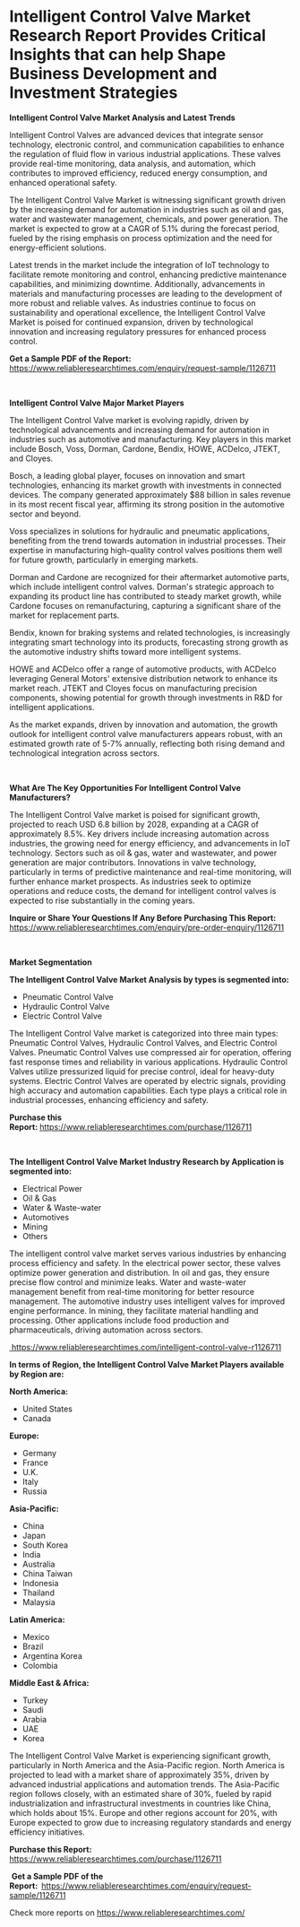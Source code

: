 <p><h1>Intelligent Control Valve Market Research Report Provides Critical Insights that can help Shape Business Development and Investment Strategies</h1></p><p><strong>Intelligent Control Valve Market Analysis and Latest Trends</strong></p>
<p><p>Intelligent Control Valves are advanced devices that integrate sensor technology, electronic control, and communication capabilities to enhance the regulation of fluid flow in various industrial applications. These valves provide real-time monitoring, data analysis, and automation, which contributes to improved efficiency, reduced energy consumption, and enhanced operational safety.</p><p>The Intelligent Control Valve Market is witnessing significant growth driven by the increasing demand for automation in industries such as oil and gas, water and wastewater management, chemicals, and power generation. The market is expected to grow at a CAGR of 5.1% during the forecast period, fueled by the rising emphasis on process optimization and the need for energy-efficient solutions.</p><p>Latest trends in the market include the integration of IoT technology to facilitate remote monitoring and control, enhancing predictive maintenance capabilities, and minimizing downtime. Additionally, advancements in materials and manufacturing processes are leading to the development of more robust and reliable valves. As industries continue to focus on sustainability and operational excellence, the Intelligent Control Valve Market is poised for continued expansion, driven by technological innovation and increasing regulatory pressures for enhanced process control.</p></p>
<p><strong>Get a Sample PDF of the Report:&nbsp;</strong> <a href="https://www.reliableresearchtimes.com/enquiry/request-sample/1126711?utm_campaign=2305&utm_medium=2&utm_source=Github&utm_content=ia&utm_term=18022025&utm_id=intelligent-control-valve">https://www.reliableresearchtimes.com/enquiry/request-sample/1126711</a></p>
<p>&nbsp;</p>
<p><strong>Intelligent Control Valve Major Market Players</strong></p>
<p><p>The Intelligent Control Valve market is evolving rapidly, driven by technological advancements and increasing demand for automation in industries such as automotive and manufacturing. Key players in this market include Bosch, Voss, Dorman, Cardone, Bendix, HOWE, ACDelco, JTEKT, and Cloyes.</p><p>Bosch, a leading global player, focuses on innovation and smart technologies, enhancing its market growth with investments in connected devices. The company generated approximately $88 billion in sales revenue in its most recent fiscal year, affirming its strong position in the automotive sector and beyond.</p><p>Voss specializes in solutions for hydraulic and pneumatic applications, benefiting from the trend towards automation in industrial processes. Their expertise in manufacturing high-quality control valves positions them well for future growth, particularly in emerging markets.</p><p>Dorman and Cardone are recognized for their aftermarket automotive parts, which include intelligent control valves. Dorman's strategic approach to expanding its product line has contributed to steady market growth, while Cardone focuses on remanufacturing, capturing a significant share of the market for replacement parts.</p><p>Bendix, known for braking systems and related technologies, is increasingly integrating smart technology into its products, forecasting strong growth as the automotive industry shifts toward more intelligent systems.</p><p>HOWE and ACDelco offer a range of automotive products, with ACDelco leveraging General Motors' extensive distribution network to enhance its market reach. JTEKT and Cloyes focus on manufacturing precision components, showing potential for growth through investments in R&D for intelligent applications.</p><p>As the market expands, driven by innovation and automation, the growth outlook for intelligent control valve manufacturers appears robust, with an estimated growth rate of 5-7% annually, reflecting both rising demand and technological integration across sectors.</p></p>
<p>&nbsp;</p>
<p><strong>What Are The Key Opportunities For Intelligent Control Valve Manufacturers?</strong></p>
<p><p>The Intelligent Control Valve market is poised for significant growth, projected to reach USD 6.8 billion by 2028, expanding at a CAGR of approximately 8.5%. Key drivers include increasing automation across industries, the growing need for energy efficiency, and advancements in IoT technology. Sectors such as oil & gas, water and wastewater, and power generation are major contributors. Innovations in valve technology, particularly in terms of predictive maintenance and real-time monitoring, will further enhance market prospects. As industries seek to optimize operations and reduce costs, the demand for intelligent control valves is expected to rise substantially in the coming years.</p></p>
<p><strong>Inquire or Share Your Questions If Any Before Purchasing This Report:</strong> <a href="https://www.reliableresearchtimes.com/enquiry/pre-order-enquiry/1126711?utm_campaign=2305&utm_medium=2&utm_source=Github&utm_content=ia&utm_term=18022025&utm_id=intelligent-control-valve">https://www.reliableresearchtimes.com/enquiry/pre-order-enquiry/1126711</a></p>
<p>&nbsp;</p>
<p><strong>Market Segmentation</strong></p>
<p><strong>The Intelligent Control Valve Market Analysis by types is segmented into:</strong></p>
<p><ul><li>Pneumatic Control Valve</li><li>Hydraulic Control Valve</li><li>Electric Control Valve</li></ul></p>
<p><p>The Intelligent Control Valve market is categorized into three main types: Pneumatic Control Valves, Hydraulic Control Valves, and Electric Control Valves. Pneumatic Control Valves use compressed air for operation, offering fast response times and reliability in various applications. Hydraulic Control Valves utilize pressurized liquid for precise control, ideal for heavy-duty systems. Electric Control Valves are operated by electric signals, providing high accuracy and automation capabilities. Each type plays a critical role in industrial processes, enhancing efficiency and safety.</p></p>
<p><strong>Purchase this Report:&nbsp;</strong><a href="https://www.reliableresearchtimes.com/purchase/1126711?utm_campaign=2305&utm_medium=2&utm_source=Github&utm_content=ia&utm_term=18022025&utm_id=intelligent-control-valve">https://www.reliableresearchtimes.com/purchase/1126711</a></p>
<p>&nbsp;</p>
<p><strong>The Intelligent Control Valve Market Industry Research by Application is segmented into:</strong></p>
<p><ul><li>Electrical Power</li><li>Oil & Gas</li><li>Water & Waste-water</li><li>Automotives</li><li>Mining</li><li>Others</li></ul></p>
<p><p>The intelligent control valve market serves various industries by enhancing process efficiency and safety. In the electrical power sector, these valves optimize power generation and distribution. In oil and gas, they ensure precise flow control and minimize leaks. Water and waste-water management benefit from real-time monitoring for better resource management. The automotive industry uses intelligent valves for improved engine performance. In mining, they facilitate material handling and processing. Other applications include food production and pharmaceuticals, driving automation across sectors.</p></p>
<p><a href="https://www.reliableresearchtimes.com/intelligent-control-valve-r1126711?utm_campaign=2305&utm_medium=2&utm_source=Github&utm_content=ia&utm_term=18022025&utm_id=intelligent-control-valve">&nbsp;https://www.reliableresearchtimes.com/intelligent-control-valve-r1126711</a></p>
<p><strong>In terms of Region, the Intelligent Control Valve Market Players available by Region are:</strong></p>
<p>
    <p> <strong> North America: </strong>
        <ul>
            <li>United States</li>
            <li>Canada</li>
        </ul>
        </p> 
    <p> <strong> Europe: </strong>
        <ul>
            <li>Germany</li>
            <li>France</li>
            <li>U.K.</li>
            <li>Italy</li>
            <li>Russia</li>
        </ul>
        </p> 
    <p> <strong> Asia-Pacific: </strong>
        <ul>
            <li>China</li>
            <li>Japan</li>
            <li>South Korea</li>
            <li>India</li>
            <li>Australia</li>
            <li>China Taiwan</li>
            <li>Indonesia</li>
            <li>Thailand</li>
            <li>Malaysia</li>
        </ul>
        </p> 
    <p> <strong> Latin America: </strong>
        <ul>
            <li>Mexico</li>
            <li>Brazil</li>
            <li>Argentina Korea</li>
            <li>Colombia</li>
        </ul>
        </p> 
    <p> <strong> Middle East & Africa: </strong>
        <ul>
            <li>Turkey</li>
            <li>Saudi</li>
            <li>Arabia</li>
            <li>UAE</li>
            <li>Korea</li>
        </ul>
    </p>
    </p>
<p><p>The Intelligent Control Valve Market is experiencing significant growth, particularly in North America and the Asia-Pacific region. North America is projected to lead with a market share of approximately 35%, driven by advanced industrial applications and automation trends. The Asia-Pacific region follows closely, with an estimated share of 30%, fueled by rapid industrialization and infrastructural investments in countries like China, which holds about 15%. Europe and other regions account for 20%, with Europe expected to grow due to increasing regulatory standards and energy efficiency initiatives.</p></p>
<p><strong>Purchase this Report: </strong><a href="https://www.reliableresearchtimes.com/purchase/1126711?utm_campaign=2305&utm_medium=2&utm_source=Github&utm_content=ia&utm_term=18022025&utm_id=intelligent-control-valve">https://www.reliableresearchtimes.com/purchase/1126711</a></p>
<p>&nbsp;<strong>Get a Sample PDF of the Report:&nbsp;&nbsp;</strong><a href="https://www.reliableresearchtimes.com/enquiry/request-sample/1126711?utm_campaign=2305&utm_medium=2&utm_source=Github&utm_content=ia&utm_term=18022025&utm_id=intelligent-control-valve">https://www.reliableresearchtimes.com/enquiry/request-sample/1126711</a></p>
<p><strong></strong></p>
<p>Check more reports on <a href="https://www.reliableresearchtimes.com/?utm_campaign=2305&utm_medium=2&utm_source=Github&utm_content=ia&utm_term=18022025&utm_id=intelligent-control-valve">https://www.reliableresearchtimes.com/</a></p>